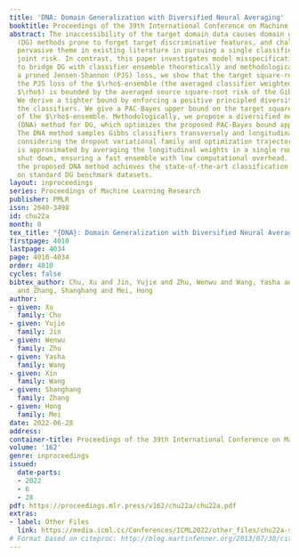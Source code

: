 ```yaml
---
title: 'DNA: Domain Generalization with Diversified Neural Averaging'
booktitle: Proceedings of the 39th International Conference on Machine Learning
abstract: The inaccessibility of the target domain data causes domain generalization
  (DG) methods prone to forget target discriminative features, and challenges the
  pervasive theme in existing literature in pursuing a single classifier with an ideal
  joint risk. In contrast, this paper investigates model misspecification and attempts
  to bridge DG with classifier ensemble theoretically and methodologically. By introducing
  a pruned Jensen-Shannon (PJS) loss, we show that the target square-root risk w.r.t.
  the PJS loss of the $\rho$-ensemble (the averaged classifier weighted by a quasi-posterior
  $\rho$) is bounded by the averaged source square-root risk of the Gibbs classifiers.
  We derive a tighter bound by enforcing a positive principled diversity measure of
  the classifiers. We give a PAC-Bayes upper bound on the target square-root risk
  of the $\rho$-ensemble. Methodologically, we propose a diversified neural averaging
  (DNA) method for DG, which optimizes the proposed PAC-Bayes bound approximately.
  The DNA method samples Gibbs classifiers transversely and longitudinally by simultaneously
  considering the dropout variational family and optimization trajectory. The $\rho$-ensemble
  is approximated by averaging the longitudinal weights in a single run with dropout
  shut down, ensuring a fast ensemble with low computational overhead. Empirically,
  the proposed DNA method achieves the state-of-the-art classification performance
  on standard DG benchmark datasets.
layout: inproceedings
series: Proceedings of Machine Learning Research
publisher: PMLR
issn: 2640-3498
id: chu22a
month: 0
tex_title: "{DNA}: Domain Generalization with Diversified Neural Averaging"
firstpage: 4010
lastpage: 4034
page: 4010-4034
order: 4010
cycles: false
bibtex_author: Chu, Xu and Jin, Yujie and Zhu, Wenwu and Wang, Yasha and Wang, Xin
  and Zhang, Shanghang and Mei, Hong
author:
- given: Xu
  family: Chu
- given: Yujie
  family: Jin
- given: Wenwu
  family: Zhu
- given: Yasha
  family: Wang
- given: Xin
  family: Wang
- given: Shanghang
  family: Zhang
- given: Hong
  family: Mei
date: 2022-06-28
address:
container-title: Proceedings of the 39th International Conference on Machine Learning
volume: '162'
genre: inproceedings
issued:
  date-parts:
  - 2022
  - 6
  - 28
pdf: https://proceedings.mlr.press/v162/chu22a/chu22a.pdf
extras:
- label: Other Files
  link: https://media.icml.cc/Conferences/ICML2022/other_files/chu22a-supp.zip
# Format based on citeproc: http://blog.martinfenner.org/2013/07/30/citeproc-yaml-for-bibliographies/
---
```

